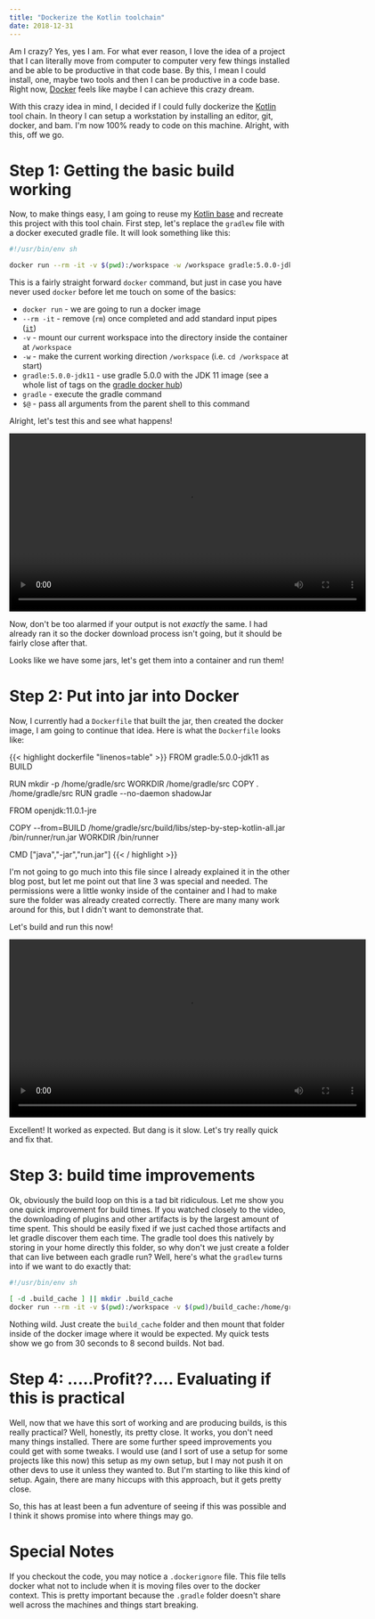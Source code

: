 ```yaml
---
title: "Dockerize the Kotlin toolchain"
date: 2018-12-31
---
```


Am I crazy? Yes, yes I am. For what ever reason, I love the idea of a project that I can literally move from computer to computer very few things installed and be able to be productive in that code base. By this, I mean I could install, one, maybe two tools and then I can be productive in a code base. Right now, [Docker](https://www.docker.com/) feels like maybe I can achieve this crazy dream.

With this crazy idea in mind, I decided if I could fully dockerize the [Kotlin](https://kotlinlang.org/) tool chain. In theory I can setup a workstation by installing an editor, git, docker, and bam. I'm now 100% ready to code on this machine. Alright, with this, off we go.

# Step 1: Getting the basic build working

Now, to make things easy, I am going to reuse my [Kotlin base](https://blog.baens.net/posts/step-by-step-kotlin/) and recreate this project with this tool chain. First step, let's replace the `gradlew` file with a docker executed gradle file. It will look something like this:

```bash
#!/usr/bin/env sh

docker run --rm -it -v $(pwd):/workspace -w /workspace gradle:5.0.0-jdk11 gradle $@
```

This is a fairly straight forward `docker` command, but just in case you have never used `docker` before let me touch on some of the basics:

* `docker run` - we are going to run a docker image
* `--rm -it` - remove (`rm`) once completed and add standard input pipes ([`it`](https://docs.docker.com/engine/reference/commandline/run/#assign-name-and-allocate-pseudo-tty---name--it))
* `-v` - mount our current workspace into the directory inside the container at `/workspace`
* `-w` - make the current working direction `/workspace` (i.e. `cd /workspace` at start)
* `gradle:5.0.0-jdk11` - use gradle 5.0.0 with the JDK 11 image (see a whole list of tags on the [gradle docker hub](https://hub.docker.com/_/gradle/))
* `gradle` - execute the gradle command
* `$@` - pass all arguments from the parent shell to this command

Alright, let's test this and see what happens!

<video width="640" autoplay>
    <source src="/videos/gradle-first-build.mov" type="video/mp4">
</video>

Now, don't be too alarmed if your output is not _*exactly*_ the same. I had already ran it so the docker download process isn't going, but it should be fairly close after that.

Looks like we have some jars, let's get them into a container and run them!

# Step 2: Put into jar into Docker

Now, I currently had a `Dockerfile` that built the jar, then created the docker image, I am going to continue that idea. Here is what the `Dockerfile` looks like:

{{< highlight dockerfile "linenos=table" >}}
FROM gradle:5.0.0-jdk11 as BUILD

RUN mkdir -p /home/gradle/src
WORKDIR /home/gradle/src
COPY . /home/gradle/src
RUN gradle --no-daemon shadowJar

FROM openjdk:11.0.1-jre

COPY --from=BUILD /home/gradle/src/build/libs/step-by-step-kotlin-all.jar /bin/runner/run.jar
WORKDIR /bin/runner

CMD ["java","-jar","run.jar"]
{{< / highlight >}}

I'm not going to go much into this file since I already explained it in the other blog post, but let me point out that line 3 was special and needed. The permissions were a little wonky inside of the container and I had to make sure the folder was already created correctly. There are many many work around for this, but I didn't want to demonstrate that.

Let's build and run this now!

<video width="640" autoplay>
    <source src="/videos/docker-build-and-run.mov" type="video/mp4">
</video>

Excellent! It worked as expected. But dang is it slow. Let's try really quick and fix that. 

# Step 3: build time improvements

Ok, obviously the build loop on this is a tad bit ridiculous. Let me show you one quick improvement for build times. If you watched closely to the video, the downloading of plugins and other artifacts is by the largest amount of time spent. This should be easily fixed if we just cached those artifacts and let gradle discover them each time. The gradle tool does this natively by storing in your home directly this folder, so why don't we just create a folder that can live between each gradle run? Well, here's what the `gradlew` turns into if we want to do exactly that:

```sh
#!/usr/bin/env sh

[ -d .build_cache ] || mkdir .build_cache
docker run --rm -it -v $(pwd):/workspace -v $(pwd)/build_cache:/home/gradle/.gradle -w /workspace gradle:5.0.0-jdk11 gradle --no-daemon $@
```

Nothing wild. Just create the `build_cache` folder and then mount that folder inside of the docker image where it would be expected. My quick tests show we go from 30 seconds to 8 second builds. Not bad.

# Step 4: .....Profit??.... Evaluating if this is practical

Well, now that we have this sort of working and are producing builds, is this really practical? Well, honestly, its pretty close. It works, you don't need many things installed. There are some further speed improvements you could get with some tweaks. I would use (and I sort of use a setup for some projects like this now) this setup as my own setup, but I may not push it on other devs to use it unless they wanted to. But I'm starting to like this kind of setup. Again, there are many hiccups with this approach, but it gets pretty close.

So, this has at least been a fun adventure of seeing if this was possible and I think it shows promise into where things may go. 

# Special Notes

If you checkout the code, you may notice a `.dockerignore` file. This file tells docker what not to include when it is moving files over to the docker context. This is pretty important because the `.gradle` folder doesn't share well across the machines and things start breaking. 
